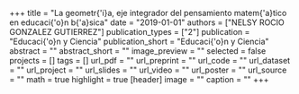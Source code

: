+++
title = "La geometr{\'i}a, eje integrador del pensamiento matem{\'a}tico en educaci{\'o}n b{\'a}sica"
date = "2019-01-01"
authors = ["NELSY ROCIO GONZALEZ GUTIERREZ"]
publication_types = ["2"]
publication = "Educaci{\'o}n y Ciencia"
publication_short = "Educaci{\'o}n y Ciencia"
abstract = ""
abstract_short = ""
image_preview = ""
selected = false
projects = []
tags = []
url_pdf = ""
url_preprint = ""
url_code = ""
url_dataset = ""
url_project = ""
url_slides = ""
url_video = ""
url_poster = ""
url_source = ""
math = true
highlight = true
[header]
image = ""
caption = ""
+++
